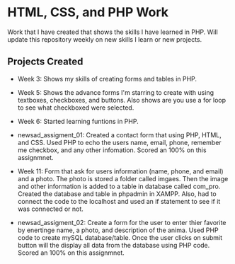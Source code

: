 # HTML, CSS, and PHP Work

Work that I have created that shows the skills I have learned in PHP. Will update this repository weekly on new skills I learn or new projects.

## Projects Created

- Week 3: Shows my skills of creating forms and tables in PHP.

- Week 5: Shows the advance forms I'm starring to create with using textboxes, checkboxes, and buttons. Also shows are you use a for loop to see what checkboxed were selected.

- Week 6: Started learning funtions in PHP.

- newsad_assigment_01: Created a contact form that using PHP, HTML, and CSS. Used PHP to echo the users name, email, phone, remember me checkbox, and 
                      any other infomation. Scored an 100% on this assignmnet.
                      
 - Week 11: Form that ask for users information (name, phone, and email) and a photo. The photo is stored a folder called imgaes. Then the image and other                    information is added to a table in database called com_pro. Created the database and table in phpadmin in XAMPP. Also, had to connect                       the code to the localhost and used an if statement to see if it was connected or not.

- newsad_assigment_02: Create a form for the user to enter thier favorite by enertinge name, a photo, and description of the anima. Used PHP code to create                 mySQL database/table. Once the user clicks on submit button will the display all data from the database using PHP code.
                       Scored an 100% on this assignmnet.

